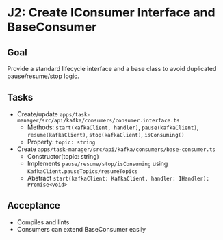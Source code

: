 # J2: Create IConsumer Interface and BaseConsumer

## Goal

Provide a standard lifecycle interface and a base class to avoid duplicated pause/resume/stop logic.

## Tasks

- Create/update `apps/task-manager/src/api/kafka/consumers/consumer.interface.ts`
  - Methods: `start(kafkaClient, handler)`, `pause(kafkaClient)`, `resume(kafkaClient)`, `stop(kafkaClient)`, `isConsuming()`
  - Property: `topic: string`
- Create `apps/task-manager/src/api/kafka/consumers/base-consumer.ts`
  - Constructor(topic: string)
  - Implements `pause/resume/stop/isConsuming` using `KafkaClient.pauseTopics/resumeTopics`
  - Abstract `start(kafkaClient: KafkaClient, handler: IHandler): Promise<void>`

## Acceptance

- Compiles and lints
- Consumers can extend BaseConsumer easily
